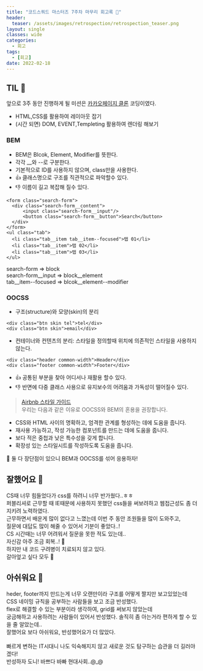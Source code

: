 ```yaml
---
title: "코드스쿼드 마스터즈 7주차 마무리 회고록 🙂"
header:
  teaser: /assets/images/retrospection/retrospection_teaser.png
layout: single
classes: wide
categories:
  - 회고
tags:
  - [회고]
date: 2022-02-18
---
```


## TIL 🧐
앞으로 3주 동안 진행하게 될 미션은 [카카오페이지 클론](https://page.kakao.com/main) 코딩이였다.  
- HTML,CSS를 활용하여 레이아웃 잡기
- (시간 되면) DOM, EVENT,Templeting 활용하여 렌더링 해보기

### BEM
- BEM은 Blcok, Element, Modifier를 뜻한다.
- 각각 __와 --로 구분한다.
- 기본적으로 ID를 사용하지 않으며, class만을 사용한다.
- 👍 클래스명으로 구조를 직관적으로 파악할수 있다.
- 👎 이름이 길고 복잡해 질수 있다.

```
<form class="search-form">
  <div class="search-form__content">
      <input class="search-form__input"/>
      <button class="search-form__button">Search</button>
  </div>
</form>
<ul class="tab">
  <li class="tab__item tab__item--focused">탭 01</li>
  <li class="tab__item">탭 02</li>
  <li class="tab__item">탭 03</li>
</ul>
```

search-form => block  
search-form__input => block__element  
tab__item--focused => blcok__element--modifier

### OOCSS
- 구조(structure)와 모양(skin)의 분리

```
<div class="btn skin tel">tel</div>
<div class="btn skin">email</div>
```

- 컨테이너와 컨텐츠의 분리: 스타일을 정의할때 위치에 의존적인 스타일을 사용하지 않는다.

```
<div class="header common-width">Header</div>
<div class="footer common-width">Footer</div>
```
- 👍 공통된 부분을 찾아 어디서나 재활용 할수 있다.
- 👎 반면에 다중 클래스 사용으로 유지보수의 어려움과 가독성이 떨어질수 있다.  

> [Airbnb 스타일 가이드](https://github.com/CodeMakeBros/css-style-guide#oocss%EC%99%80-bem)  
우리는 다음과 같은 이유로 OOCSS와 BEM의 혼용을 권장합니다.
- CSS와 HTML 사이의 명확하고, 엄격한 관계를 형성하는 데에 도움을 줍니다.
- 재사용 가능하고, 작성 가능한 컴포넌트를 만드는 데에 도움을 줍니다.
- 보다 적은 중첩과 낮은 특수성을 갖게 합니다.
- 확장성 있는 스타일시트를 작성하도록 도움을 줍니다.

📌 둘 다 장단점이 있으니 BEM과 OOCSS를 섞어 응용하자!

## 잘했어요 🙂
CS때 너무 힘들었다가 css를 하려니 너무 반가웠다..ㅎㅎ  
퍼블리셔로 근무할 때 IE때문에 사용하지 못했던 css들을 써보려하고 웹접근성도 좀 더 지키려 노력하였다.  
근무하면서 배운게 많이 없다고 느꼈는데 이번 주 동안 조원들을 많이 도와주고,  
질문에 대답도 많이 해줄 수 있어서 기분이 좋았다..!  
CS 시간때는 너무 어려워서 질문을 못한 적도 있는데..  
자신감 아주 조금 회복..! 💪  
하지만 내 코드 구려병이 치료되지 않고 있다.  
갈아엎고 싶다 모두 🤯

## 아쉬워요 🙁
heder, footer까지 만드는게 너무 오랜만이라 구조를 어떻게 짤지만 보고있었는데  
CSS 네이밍 규칙을 공부하는 사람들을 보고 조금 반성했다.  
flex로 해결할 수 있는 부분이라 생각하여, grid를 써보지 않았는데  
궁금해하고 사용하려는 사람들이 있어서 반성했다. 
솔직히 좀 아는거라 편하게 할 수 있을 줄 알았는데..  
잘했어요 보다 아쉬워요, 반성했어요가 더 많았다.  
<br>
빠르게 변하는 IT시대니 나도 익숙해지지 않고 새로운 것도 탐구하는 습관을 더 길러야겠다!  
반성하자 도니!
바쁘다 바빠 현대사회..@_@